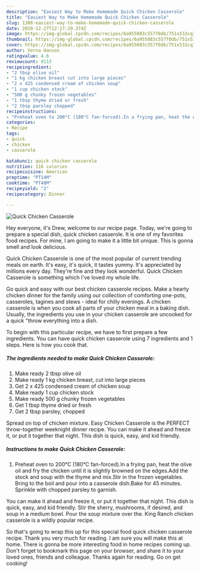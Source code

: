 ```yaml
---
description: "Easiest Way to Make Homemade Quick Chicken Casserole"
title: "Easiest Way to Make Homemade Quick Chicken Casserole"
slug: 1308-easiest-way-to-make-homemade-quick-chicken-casserole
date: 2020-12-27T12:17:29.374Z
image: https://img-global.cpcdn.com/recipes/6a955083c557f0db/751x532cq70/quick-chicken-casserole-recipe-main-photo.jpg
thumbnail: https://img-global.cpcdn.com/recipes/6a955083c557f0db/751x532cq70/quick-chicken-casserole-recipe-main-photo.jpg
cover: https://img-global.cpcdn.com/recipes/6a955083c557f0db/751x532cq70/quick-chicken-casserole-recipe-main-photo.jpg
author: Verna Hanson
ratingvalue: 4.6
reviewcount: 9113
recipeingredient:
- "2 tbsp olive oil"
- "1 kg chicken breast cut into large pieces"
- "2 x 425 condensed cream of chicken soup"
- "1 cup chicken stock"
- "500 g chunky frozen vegetables"
- "1 tbsp thyme dried or fresh"
- "2 tbsp parsley chopped"
recipeinstructions:
- "Preheat oven to 200°C (180°C fan-forced).In a frying pan, heat the olive oil and fry the chicken until it is slightly browned on the edges.Add the stock and soup with the thyme and mix.Stir in the frozen vegetables. Bring to the boil and pour into a casserole dish.Bake for 45 minutes. Sprinkle with chopped parsley to garnish."
categories:
- Recipe
tags:
- quick
- chicken
- casserole

katakunci: quick chicken casserole 
nutrition: 116 calories
recipecuisine: American
preptime: "PT14M"
cooktime: "PT48M"
recipeyield: "2"
recipecategory: Dinner

---
```



![Quick Chicken Casserole](https://img-global.cpcdn.com/recipes/6a955083c557f0db/751x532cq70/quick-chicken-casserole-recipe-main-photo.jpg)

Hey everyone, it's Drew, welcome to our recipe page. Today, we're going to prepare a special dish, quick chicken casserole. It is one of my favorites food recipes. For mine, I am going to make it a little bit unique. This is gonna smell and look delicious.

Quick Chicken Casserole is one of the most popular of current trending meals on earth. It's easy, it's quick, it tastes yummy. It's appreciated by millions every day. They're fine and they look wonderful. Quick Chicken Casserole is something which I've loved my whole life.

Go quick and easy with our best chicken casserole recipes. Make a hearty chicken dinner for the family using our collection of comforting one-pots, casseroles, tagines and stews - ideal for chilly evenings. A chicken casserole is when you cook all parts of your chicken meal in a baking dish. Usually, the ingredients you use in your chicken casserole are uncooked for a quick &#34;throw everything into a dish.


To begin with this particular recipe, we have to first prepare a few ingredients. You can have quick chicken casserole using 7 ingredients and 1 steps. Here is how you cook that.

<!--inarticleads1-->

##### The ingredients needed to make Quick Chicken Casserole:

1. Make ready 2 tbsp olive oil
1. Make ready 1 kg chicken breast, cut into large pieces
1. Get 2 x 425 condensed cream of chicken soup
1. Make ready 1 cup chicken stock
1. Make ready 500 g chunky frozen vegetables
1. Get 1 tbsp thyme dried or fresh
1. Get 2 tbsp parsley, chopped


Spread on top of chicken mixture. Easy Chicken Casserole is the PERFECT throw-together weeknight dinner recipe. You can make it ahead and freeze it, or put it together that night. This dish is quick, easy, and kid friendly. 

<!--inarticleads2-->

##### Instructions to make Quick Chicken Casserole:

1. Preheat oven to 200°C (180°C fan-forced).In a frying pan, heat the olive oil and fry the chicken until it is slightly browned on the edges.Add the stock and soup with the thyme and mix.Stir in the frozen vegetables. Bring to the boil and pour into a casserole dish.Bake for 45 minutes. Sprinkle with chopped parsley to garnish.


You can make it ahead and freeze it, or put it together that night. This dish is quick, easy, and kid friendly. Stir the sherry, mushrooms, if desired, and soup in a medium bowl. Pour the soup mixture over the. King Ranch chicken casserole is a wildly popular recipe. 

So that's going to wrap this up for this special food quick chicken casserole recipe. Thank you very much for reading. I am sure you will make this at home. There is gonna be more interesting food in home recipes coming up. Don't forget to bookmark this page on your browser, and share it to your loved ones, friends and colleague. Thanks again for reading. Go on get cooking!
